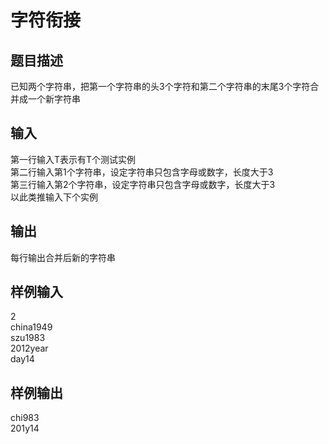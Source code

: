  # 字符衔接  
  
 ## 题目描述  
 已知两个字符串，把第一个字符串的头3个字符和第二个字符串的末尾3个字符合并成一个新字符串  
   
 ## 输入  
 第一行输入T表示有T个测试实例  
 第二行输入第1个字符串，设定字符串只包含字母或数字，长度大于3  
 第三行输入第2个字符串，设定字符串只包含字母或数字，长度大于3  
 以此类推输入下个实例  
   
 ## 输出  
 每行输出合并后新的字符串  
   
 ## 样例输入  
 2  
 china1949  
 szu1983  
 2012year  
 day14  
 ## 样例输出  
 chi983  
 201y14  
   
  
